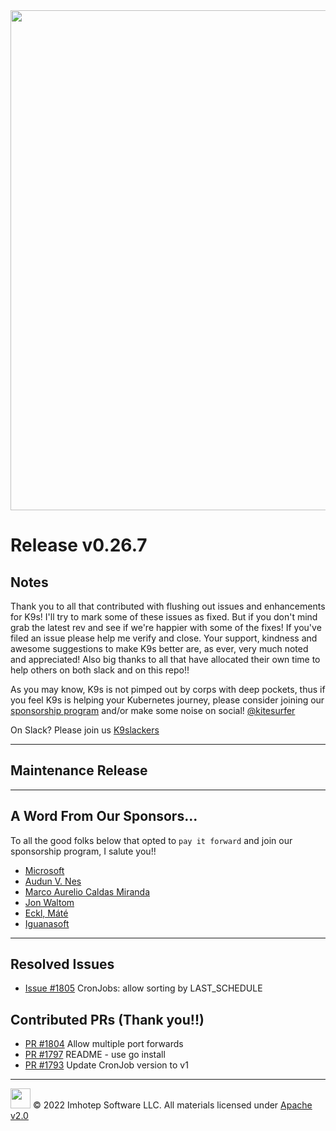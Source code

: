 <img src="https://raw.githubusercontent.com/Ya-hwon/k9s/master/assets/k9s.png" align="center" width="800" height="auto"/>

# Release v0.26.7

## Notes

Thank you to all that contributed with flushing out issues and enhancements for K9s! I'll try to mark some of these issues as fixed. But if you don't mind grab the latest rev and see if we're happier with some of the fixes! If you've filed an issue please help me verify and close. Your support, kindness and awesome suggestions to make K9s better are, as ever, very much noted and appreciated! Also big thanks to all that have allocated their own time to help others on both slack and on this repo!!

As you may know, K9s is not pimped out by corps with deep pockets, thus if you feel K9s is helping your Kubernetes journey, please consider joining our [sponsorship program](https://github.com/sponsors/derailed) and/or make some noise on social! [@kitesurfer](https://twitter.com/kitesurfer)

On Slack? Please join us [K9slackers](https://join.slack.com/t/k9sers/shared_invite/enQtOTA5MDEyNzI5MTU0LWQ1ZGI3MzliYzZhZWEyNzYxYzA3NjE0YTk1YmFmNzViZjIyNzhkZGI0MmJjYzhlNjdlMGJhYzE2ZGU1NjkyNTM)

---

## Maintenance Release

---

## A Word From Our Sponsors...

To all the good folks below that opted to `pay it forward` and join our sponsorship program, I salute you!!

* [Microsoft](https://github.com/microsoft)
* [Audun V. Nes](https://github.com/avnes)
* [Marco Aurelio Caldas Miranda](https://github.com/macmiranda)
* [Jon Waltom](https://github.com/jon-walton)
* [Eckl, Máté](https://github.com/ecklm)
* [Iguanasoft](https://github.com/iguanasoft)

---

## Resolved Issues

* [Issue #1805](https://github.com/Ya-hwon/k9s/issues/1805) CronJobs: allow sorting by LAST_SCHEDULE

## Contributed PRs (Thank you!!)

* [PR #1804](https://github.com/Ya-hwon/k9s/pull/1804) Allow multiple port forwards
* [PR #1797](https://github.com/Ya-hwon/k9s/pull/1797) README - use go install
* [PR #1793](https://github.com/Ya-hwon/k9s/pull/1793) Update CronJob version to v1

---

<img src="https://raw.githubusercontent.com/Ya-hwon/k9s/master/assets/imhotep_logo.png" width="32" height="auto"/> © 2022 Imhotep Software LLC. All materials licensed under [Apache v2.0](http://www.apache.org/licenses/LICENSE-2.0)
